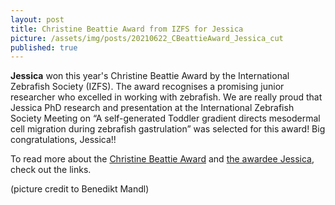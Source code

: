 ```yaml
---
layout: post
title: Christine Beattie Award from IZFS for Jessica
picture: /assets/img/posts/20210622_CBeattieAward_Jessica_cut
published: true
---
```

**Jessica** won this year's Christine Beattie Award by the International Zebrafish Society (IZFS). The award recognises a promising junior researcher who excelled in working with zebrafish. We are really proud that Jessica PhD research and presentation at the International Zebrafish Society Meeting on “A self-generated Toddler gradient directs mesodermal cell migration during zebrafish gastrulation” was selected for this award!
Big congratulations, Jessica!!

To read more about the [Christine Beattie Award](https://www.izfs.org/awards/christine-beattie-award) and [the awardee Jessica](https://www.imp.ac.at/news/article/christine-beattie-award-for-imp-phd-student-jessica-stock/), check out the links.

(picture credit to Benedikt Mandl)



